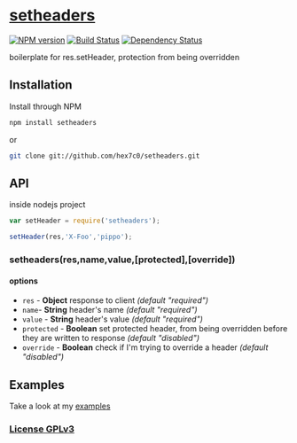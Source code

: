 # [setheaders](http://supergiovane.tk/#/setheaders)

[![NPM version](https://badge.fury.io/js/setheaders.svg)](http://badge.fury.io/js/setheaders)
[![Build Status](https://travis-ci.org/hex7c0/setheaders.svg)](https://travis-ci.org/hex7c0/setheaders)
[![Dependency Status](https://david-dm.org/hex7c0/setheaders/status.svg)](https://david-dm.org/hex7c0/setheaders)

boilerplate for res.setHeader, protection from being overridden

## Installation

Install through NPM

```bash
npm install setheaders
```
or
```bash
git clone git://github.com/hex7c0/setheaders.git
```

## API

inside nodejs project
```js
var setHeader = require('setheaders');

setHeader(res,'X-Foo','pippo');
```

### setheaders(res,name,value,[protected],[override])

#### options

 - `res` - **Object** response to client *(default "required")*
 - `name`- **String** header's name *(default "required")*
 - `value` - **String** header's value *(default "required")*
 - `protected` - **Boolean** set protected header, from being overridden before they are written to response *(default "disabled")*
 - `override` - **Boolean** check if I'm trying to override a header *(default "disabled")*

## Examples

Take a look at my [examples](https://github.com/hex7c0/setheaders/tree/master/examples)

### [License GPLv3](http://opensource.org/licenses/GPL-3.0)
